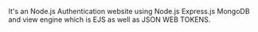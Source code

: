 It's an Node.js Authentication website using Node.js Express.js MongoDB and view engine which is EJS as well as JSON WEB TOKENS.
